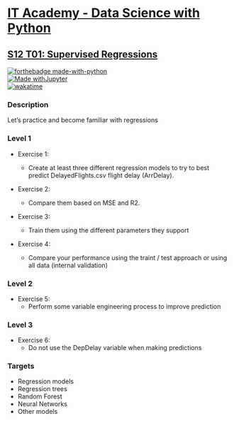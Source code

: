 # [IT Academy - Data Science with Python](https://www.barcelonactiva.cat/es/itacademy)
## [S12 T01: Supervised Regressions](https://github.com/jesussantana/Supervised-Regression/blob/main/notebooks/S12_T01_Supevised_Regression.ipynb)  


[![forthebadge made-with-python](http://ForTheBadge.com/images/badges/made-with-python.svg)](https://www.python.org/)  
[![Made withJupyter](https://img.shields.io/badge/Made%20with-Jupyter-orange?style=for-the-badge&logo=Jupyter)](https://jupyter.org/try)  
[![wakatime](https://wakatime.com/badge/github/jesussantana/Supervised-Regression.svg)](https://wakatime.com/badge/github/jesussantana/Supervised-Regression)  

### Description

Let’s practice and become familiar with regressions


### Level 1

- Exercise 1: 
  - Create at least three different regression models to try to best predict DelayedFlights.csv flight delay (ArrDelay).

- Exercise 2: 
  - Compare them based on MSE and R2.

- Exercise 3: 
  - Train them using the different parameters they support

- Exercise 4: 
  - Compare your performance using the traint / test approach or using all data (internal validation)


### Level 2

- Exercise 5: 
  - Perform some variable engineering process to improve prediction

### Level 3

- Exercise 6: 
  - Do not use the DepDelay variable when making predictions


### Targets

- Regression models
- Regression trees
- Random Forest
- Neural Networks
- Other models